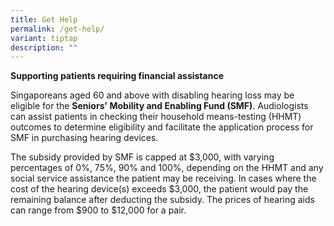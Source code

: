 ```yaml
---
title: Get Help
permalink: /get-help/
variant: tiptap
description: ""
---
```

<p><strong>Supporting patients requiring financial assistance</strong>
</p>
<p>Singaporeans aged 60 and above with disabling hearing loss may be eligible
for the <strong>Seniors' Mobility and Enabling Fund (SMF)</strong>. Audiologists
can assist patients in checking their household means-testing (HHMT) outcomes
to determine eligibility and facilitate the application process for SMF
in purchasing hearing devices.</p>
<p>The subsidy provided by SMF is capped at $3,000, with varying percentages
of 0%, 75%, 90% and 100%, depending on the HHMT and any social service
assistance the patient may be receiving. In cases where the cost of the
hearing device(s) exceeds $3,000, the patient would pay the remaining balance
after deducting the subsidy. The prices of hearing aids can range from
$900 to $12,000 for a pair.</p>